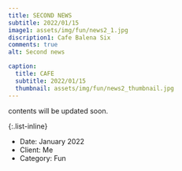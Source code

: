 ```yaml
---
title: SECOND NEWS
subtitle: 2022/01/15
image1: assets/img/fun/news2_1.jpg
discription1: Cafe Balena Six
comments: true
alt: Second news

caption:
  title: CAFE
  subtitle: 2022/01/15
  thumbnail: assets/img/fun/news2_thumbnail.jpg
---
```

contents will be updated soon.

{:.list-inline}
- Date: January 2022
- Client: Me
- Category: Fun


